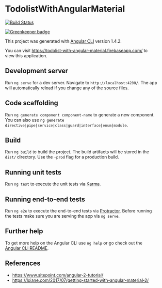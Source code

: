 # TodolistWithAngularMaterial 
[![Build Status](https://travis-ci.org/vitormakino/todolist-with-angular-material.svg?branch=master)](https://travis-ci.org/vitormakino/todolist-with-angular-material)

[![Greenkeeper badge](https://badges.greenkeeper.io/vitormakino/todolist-with-angular-material.svg)](https://greenkeeper.io/)

This project was generated with [Angular CLI](https://github.com/angular/angular-cli) version 1.4.2.

You can visit https://todolist-with-angular-material.firebaseapp.com/ to view this application.

## Development server

Run `ng serve` for a dev server. Navigate to `http://localhost:4200/`. The app will automatically reload if you change any of the source files.

## Code scaffolding

Run `ng generate component component-name` to generate a new component. You can also use `ng generate directive|pipe|service|class|guard|interface|enum|module`.

## Build

Run `ng build` to build the project. The build artifacts will be stored in the `dist/` directory. Use the `-prod` flag for a production build.

## Running unit tests

Run `ng test` to execute the unit tests via [Karma](https://karma-runner.github.io).

## Running end-to-end tests

Run `ng e2e` to execute the end-to-end tests via [Protractor](http://www.protractortest.org/).
Before running the tests make sure you are serving the app via `ng serve`.

## Further help

To get more help on the Angular CLI use `ng help` or go check out the [Angular CLI README](https://github.com/angular/angular-cli/blob/master/README.md).

## References
- https://www.sitepoint.com/angular-2-tutorial/
- https://loiane.com/2017/07/getting-started-with-angular-material-2/
